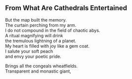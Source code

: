 From What Are Cathedrals Entertained
------------------------------------
But the map built the memory.  
The curtain perching from my arm.  
I do not compound in the field of chaotic abys.  
A ritual magnifying will drink  
the tremulous lightning of a planet.  
My heart is filled with joy like a gem coat.  
I salute your soft peach  
and envy your poetic pride.  
  
Brings all the congeals wheatfields.  
Transparent and monastic giant,  
